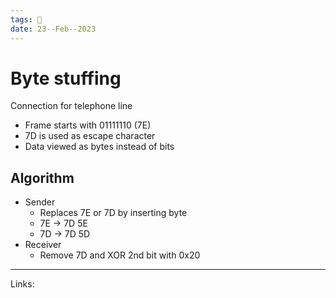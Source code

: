 ```yaml
---
tags: 🌱
date: 23--Feb--2023
---
```


# Byte stuffing

Connection for telephone line

- Frame starts with 01111110 (7E)
- 7D is used as escape character
- Data viewed as bytes instead of bits

## Algorithm
- Sender
    - Replaces 7E or 7D by inserting byte
    - 7E → 7D 5E
    - 7D → 7D 5D
- Receiver
    - Remove 7D and XOR 2nd bit with 0x20

---
Links: 